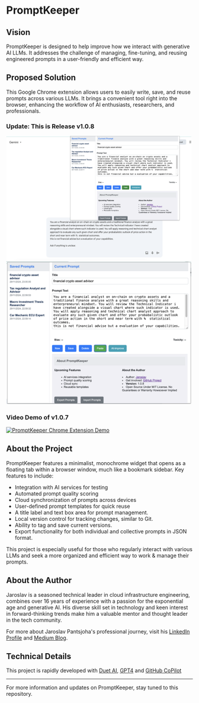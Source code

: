 # PromptKeeper

## Vision
PromptKeeper is designed to help improve how we interact with generative AI LLMs. It addresses the challenge of managing, fine-tuning, and reusing engineered prompts in a user-friendly and efficient way.

## Proposed Solution
This Google Chrome extension allows users to easily write, save, and reuse prompts across various LLMs. It brings a convenient tool right into the browser, enhancing the workflow of AI enthusiasts, researchers, and professionals.

### Update: This is Release v1.0.8

<img src="images/v108-promptkeeper-gemini-use.png" alt="Test Prompt Demo used with Gemini" width="500px"/>

<img src="images/v108-promptkeeper.png" alt="" width="500px"/>

### Video Demo of v1.0.7
[![PromptKeeper Chrome Extension Demo](https://img.youtube.com/vi/agapac9Mg04/0.jpg)](https://youtu.be/agapac9Mg04 "PromptKeeper Chrome Extension Demo - Streamline Your Creative Writing Process")


## About the Project
PromptKeeper features a minimalist, monochrome widget that opens as a floating tab within a browser window, much like a bookmark sidebar. Key features to include:
- Integration with AI services for testing
- Automated prompt quality scoring
- Cloud synchronization of prompts across devices
- User-defined prompt templates for quick reuse
- A title label and text box area for prompt management.
- Local version control for tracking changes, similar to Git.
- Ability to tag and save current versions.
- Export functionality for both individual and collective prompts in JSON format.

This project is especially useful for those who regularly interact with various LLMs and seek a more organized and efficient way to work & manage their prompts.

## About the Author

Jaroslav is a seasoned technical leader in cloud infrastructure engineering, combines over 16 years of experience with a passion for the exponential age and generative AI. His diverse skill set in technology and keen interest in forward-thinking trends make him a valuable mentor and thought leader in the tech community.

For more about Jaroslav Pantsjoha's professional journey, visit his [LinkedIn Profile](https://www.linkedin.com/in/jaroslav-pantsjoha) and [Medium Blog](https://jpantsjoha.medium.com/).

## Technical Details
This project is rapidly developed with [Duet AI](https://cloud.google.com/duet-ai), [GPT4](https://openai.com/gpt-4) and [GitHub CoPilot](https://github.com/features/copilot) 

---

For more information and updates on PromptKeeper, stay tuned to this repository.
